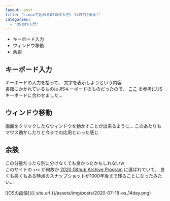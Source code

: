 ```yaml
---
layout: post
title: "Linuxで始めるOS自作入門: 14日目(後半)"
categories:
  - "OS自作入門"
---
```


- キーボード入力
- ウィンドウ移動
- 余談

## キーボード入力
キーボードの入力を拾って、
文字を表示しようという内容  
書籍にかかれているものはJISキーボードのものだったので、
[ここ](https://wiki.osdev.org/Keyboard)
を参考にUSキーボードに合わせました...

## ウィンドウ移動
画面をクリックしたらウィンドウを動かすことが出来るように...
このあたりもマウス動かしたりと今までの応用といった感じ

## 余談
この分量だったら別に分けなくても良かったかもしれないw  
このサイトの `src` が何故か
[2020 Github Archive Program](https://archiveprogram.github.com/)
に選ばれていて、
良くも悪くもある時点のスナップショットが1000年後まで残ることになったみたい...

![OSの画像]({{ site.url }}/assets/img/posts/2020-07-18-os_14day.png)
